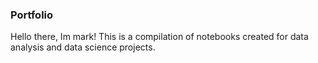 ### Portfolio
Hello there, Im mark! This is a compilation of notebooks created for data analysis and data science projects. 
